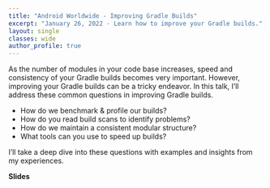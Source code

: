 ```yaml
---
title: "Android Worldwide - Improving Gradle Builds"
excerpt: "January 26, 2022 - Learn how to improve your Gradle builds."
layout: single
classes: wide
author_profile: true
---
```


As the number of modules in your code base increases, speed and consistency of your Gradle builds becomes very important. However, improving your Gradle builds can be a tricky endeavor. In this talk, I’ll address these common questions in improving Gradle builds.

- How do we benchmark & profile our builds?
- How do you read build scans to identify problems?
- How do we maintain a consistent modular structure?
- What tools can you use to speed up builds?

I’ll take a deep dive into these questions with examples and insights from my experiences.

**Slides**

<script async class="speakerdeck-embed" data-id="fd1f16e3cc63420ea640412cad8a5815" data-ratio="1.77777777777778" src="//speakerdeck.com/assets/embed.js"></script>
